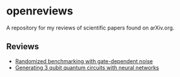 # openreviews

A repository for my reviews of scientific papers found on arXiv.org. 

## Reviews

* [Randomized benchmarking with gate-dependent noise](https://github.com/csferrie/openreviews/blob/master/arxiv.1703.09835/arxiv.1703.09835.md)
* [Generating 3 qubit quantum circuits with neural networks](https://github.com/csferrie/openreviews/blob/master/arxiv.1703.10743/arxiv.1703.10743.ipynb)

